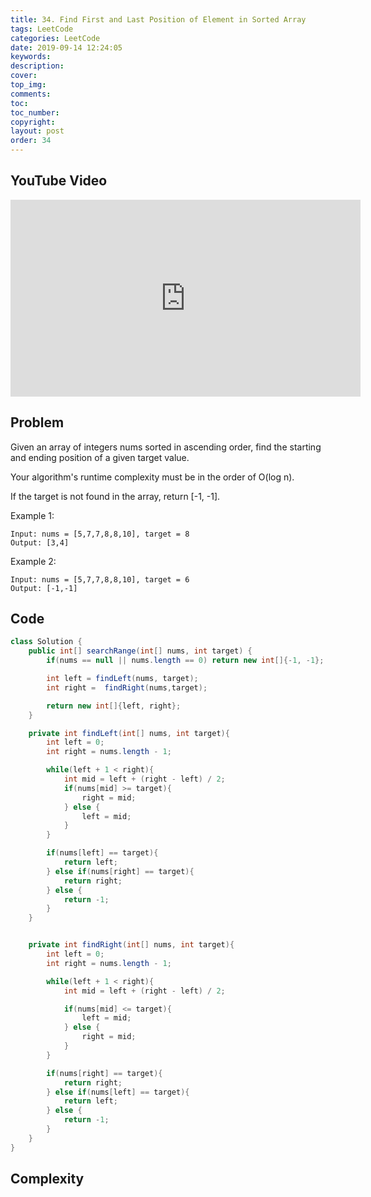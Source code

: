 ```yaml
---
title: 34. Find First and Last Position of Element in Sorted Array
tags: LeetCode
categories: LeetCode
date: 2019-09-14 12:24:05
keywords:
description:
cover:
top_img:
comments:
toc:
toc_number:
copyright:
layout: post
order: 34
---
```


## YouTube Video

<iframe width="560" height="315" src="https://www.youtube.com/embed/gPMed_tYRoQ" frameborder="0" allow="accelerometer; autoplay; encrypted-media; gyroscope; picture-in-picture" allowfullscreen></iframe>

## Problem

Given an array of integers nums sorted in ascending order, find the starting and ending position of a given target value.

Your algorithm's runtime complexity must be in the order of O(log n).

If the target is not found in the array, return [-1, -1].

Example 1:

```
Input: nums = [5,7,7,8,8,10], target = 8
Output: [3,4]
```

Example 2:

```
Input: nums = [5,7,7,8,8,10], target = 6
Output: [-1,-1]
```

## Code

```java
class Solution {
    public int[] searchRange(int[] nums, int target) {
        if(nums == null || nums.length == 0) return new int[]{-1, -1};

        int left = findLeft(nums, target);
        int right =  findRight(nums,target);

        return new int[]{left, right};
    }

    private int findLeft(int[] nums, int target){
        int left = 0;
        int right = nums.length - 1;

        while(left + 1 < right){
            int mid = left + (right - left) / 2;
            if(nums[mid] >= target){
                right = mid;
            } else {
                left = mid;
            }
        }

        if(nums[left] == target){
            return left;
        } else if(nums[right] == target){
            return right;
        } else {
            return -1;
        }
    }


    private int findRight(int[] nums, int target){
        int left = 0;
        int right = nums.length - 1;

        while(left + 1 < right){
            int mid = left + (right - left) / 2;

            if(nums[mid] <= target){
                left = mid;
            } else {
                right = mid;
            }
        }

        if(nums[right] == target){
            return right;
        } else if(nums[left] == target){
            return left;
        } else {
            return -1;
        }
    }
}
```

## Complexity
